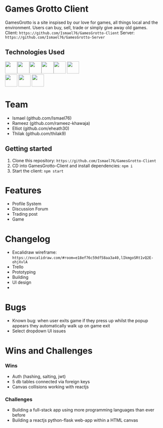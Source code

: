 # Games Grotto Client
GamesGrotto is a site inspised by our love for games, all things local and the environment. Users can buy, sell, trade or simply give away old games.
Client: ```https://github.com/Ismael76/GamesGrotto-Client```
Server: ```https://github.com/Ismael76/GamesGrotto-Server```
## Technologies Used
<img src="https://cdn.jsdelivr.net/gh/devicons/devicon/icons/python/python-original.svg" height=40/><img src="https://cdn.jsdelivr.net/gh/devicons/devicon/icons/flask/flask-original.svg" height=40/><img src="https://cdn.jsdelivr.net/gh/devicons/devicon/icons/sqlalchemy/sqlalchemy-original.svg" height=40/><img  src="https://cdn.jsdelivr.net/gh/devicons/devicon/icons/javascript/javascript-original.svg"  height=40/><img src="https://cdn.jsdelivr.net/gh/devicons/devicon/icons/react/react-original.svg" height=40/>
<img src="https://cdn.jsdelivr.net/gh/devicons/devicon/icons/postgresql/postgresql-original-wordmark.svg" height=40/>      
<img  src="https://cdn.jsdelivr.net/gh/devicons/devicon/icons/css3/css3-original.svg"  height=40/>
<img  src="https://cdn.jsdelivr.net/gh/devicons/devicon/icons/html5/html5-original.svg"  height=40/>
<img src="https://cdn.jsdelivr.net/gh/devicons/devicon/icons/bootstrap/bootstrap-plain-wordmark.svg" height=40/>
          

# Team
- Ismael (github.com/Ismael76)
- Rameez (github.com/rameez-khawaja)
- Elliot (github.com/eheath30)
- Thilak (github.com/thilak9)


## Getting started
1. Clone this repository:
    ```https://github.com/Ismael76/GamesGrotto-Client```
    <br>
2. CD into GamesGrotto-Client and install dependencies:
    ```npm i```
    <br>
3. Start the client:
    ```npm start```
    
# Features
- Profile System
- Discussion Forum
- Trading post
- Game

# Changelog
- Excalidraw wireframe: ```https://excalidraw.com/#room=e18ef76c59df58aa3a40,lIkmgoSRt1vQ2E-ohjXvlA```
- Trello
- Prototyping
- Building
- UI design
- 

# Bugs
- Known bug: when user exits game if they press up whilst the popup appears they automatically walk up on game exit
- Select dropdown UI issues

# Wins and Challenges
### Wins
- Auth (hashing, salting, jwt)
- 5 db tables connected via foreign keys
- Canvas collisions working with reactjs

### Challenges
- Building a full-stack app using more programming languages than ever before
- Building a reactjs python-flask web-app within a HTML canvas
